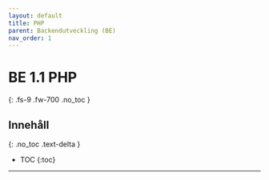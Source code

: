 ```yaml
---
layout: default
title: PHP
parent: Backendutveckling (BE)
nav_order: 1
---
```


# BE 1.1 PHP
{: .fs-9 .fw-700 .no_toc }

## Innehåll
{: .no_toc .text-delta }

- TOC
{:toc}

---
